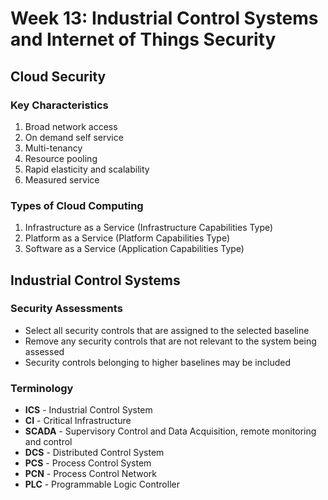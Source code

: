 # Week 13: Industrial Control Systems and Internet of Things Security

## Cloud Security

### Key Characteristics
1. Broad network access
2. On demand self service
3. Multi-tenancy
4. Resource pooling
5. Rapid elasticity and scalability
6. Measured service

### Types of Cloud Computing
1. Infrastructure as a Service (Infrastructure Capabilities Type)
2. Platform as a Service (Platform Capabilities Type)
3. Software as a Service (Application Capabilities Type)

## Industrial Control Systems

### Security Assessments
- Select all security controls that are assigned to the selected baseline
- Remove any security controls that are not relevant to the system being assessed
- Security controls belonging to higher baselines may be included

### Terminology
- __ICS__ - Industrial Control System
- __CI__ - Critical Infrastructure
- __SCADA__ - Supervisory Control and Data Acquisition, remote monitoring and control
- __DCS__ - Distributed Control System
- __PCS__ - Process Control System
- __PCN__ - Process Control Network
- __PLC__ - Programmable Logic Controller
